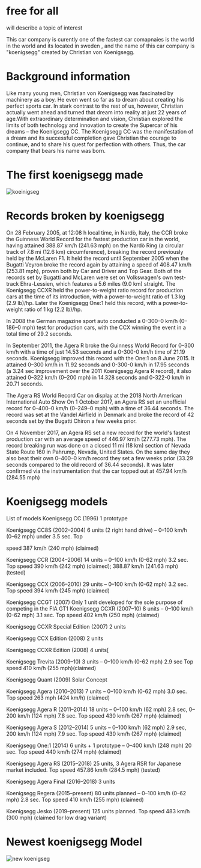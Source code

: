 # free for all
 will describe a topic of interest
 
 This car company is curently one of the fastest car comapnaies is the world in the world  and its located in sweden , and the name of this car company is "koenigsegg" created by  Christian von Koenigsegg.

 # Background information 

 Like many young men, Christian von Koenigsegg was fascinated by machinery as a boy. He even went so far as to dream about creating his perfect sports car. In stark contrast to the rest of us, however, Christian actually went ahead and turned that dream into reality  at just 22 years of age.With extraordinary determination and vision, Christian explored the limits of both technology and innovation to create the Supercar of his dreams – the Koenigsegg CC. The Koenigsegg CC was the manifestation of a dream and its successful completion gave Christian the courage to continue, and to share his quest for perfection with others. Thus, the car company that bears his name was born.

# The first koenigsegg made 

![koeinigseg](https://upload.wikimedia.org/wikipedia/commons/0/0b/1996-koenigsegg-cc-prototype_100529345_l.jpg)

# Records broken by koenigsegg 

On 28 February 2005, at 12:08 h local time, in Nardò, Italy, the CCR broke the Guinness World Record for the fastest production car in the world, having attained 388.87 km/h (241.63 mph) on the Nardò Ring (a circular track of 7.8 mi (12.6 km) circumference), breaking the record previously held by the McLaren F1. It held the record until September 2005 when the Bugatti Veyron broke the record again by attaining a speed of 408.47 km/h (253.81 mph), proven both by Car and Driver and Top Gear. Both of the records set by Bugatti and McLaren were set on Volkswagen's own test-track Ehra-Lessien, which features a 5.6 miles (9.0 km) straight.
The Koenigsegg CCXR held the power-to-weight ratio record for production cars at the time of its introduction, with a power-to-weight ratio of 1.3 kg (2.9 lb)/hp. Later the Koenigsegg One:1 held this record, with a power-to-weight ratio of 1 kg (2.2 lb)/hp.

In 2008 the German magazine sport auto conducted a 0–300–0 km/h (0–186–0 mph) test for production cars, with the CCX winning the event in a total time of 29.2 seconds.

In September 2011, the Agera R broke the Guinness World Record for 0–300 km/h with a time of just 14.53 seconds and a 0-300-0 km/h time of 21.19 seconds. Koenigsegg improved this record with the One:1 on 8 June 2015. It attained 0–300 km/h in 11.92 seconds and 0-300-0 km/h in 17.95 seconds (a 3.24 sec improvement over the 2011 Koenigsegg Agera R record), it also attained 0–322 km/h (0–200 mph) in 14.328 seconds and 0-322-0 km/h in 20.71 seconds.


The Agera RS World Record Car on display at the 2018 North American International Auto Show
On 1 October 2017, an Agera RS set an unofficial record for 0–400–0 km/h (0–249–0 mph) with a time of 36.44 seconds. The record was set at the Vandel Airfield in Denmark and broke the record of 42 seconds set by the Bugatti Chiron a few weeks prior.

On 4 November 2017, an Agera RS set a new record for the world's fastest production car with an average speed of 446.97 km/h (277.73 mph). The record breaking run was done on a closed 11 mi (18 km) section of Nevada State Route 160 in Pahrump, Nevada, United States. On the same day they also beat their own 0–400–0 km/h record they set a few weeks prior (33.29 seconds compared to the old record of 36.44 seconds). It was later confirmed via the instrumentation that the car topped out at 457.94 km/h (284.55 mph)


# Koenigsegg models

List of models
Koenigsegg CC (1996) 1 prototype


Koenigsegg CC8S (2002–2004) 6 units (2 right hand drive) – 0–100 km/h (0–62 mph) under 3.5 sec. Top 

speed 387 km/h (240 mph) (claimed)


Koenigsegg CCR (2004–2006) 14 units – 0–100 km/h (0-62 mph) 3.2 sec. Top speed 390 km/h (242 mph) (claimed); 388.87 km/h (241.63 mph) (tested)


Koenigsegg CCX (2006–2010) 29 units – 0–100 km/h (0-62 mph) 3.2 sec. Top speed 394 km/h (245 mph) (claimed)


Koenigsegg CCGT (2007) Only 1 unit developed for the sole purpose of competing in the FIA GT1
Koenigsegg CCXR (2007–10) 8 units – 0–100 km/h (0-62 mph) 3.1 sec. Top speed 402 km/h (250 mph) (claimed)


Koenigsegg CCXR Special Edition (2007) 2 units


Koenigsegg CCX Edition (2008) 2 units


Koenigsegg CCXR Edition (2008) 4 units[


Koenigsegg Trevita (2009–10) 3 units – 0–100 km/h (0-62 mph) 2.9 sec Top speed 410 km/h (255 mph)(claimed)


Koenigsegg Quant (2009) Solar Concept


Koenigsegg Agera (2010–2013) 7 units – 0–100 km/h (0-62 mph) 3.0 sec. Top speed 263 mph (424 km/h) (claimed)


Koenigsegg Agera R (2011–2014) 18 units – 0–100 km/h (62 mph) 2.8 sec, 0–200 km/h (124 mph) 7.8 sec. Top speed 430 km/h (267 mph) (claimed)


Koenigsegg Agera S (2012–2014) 5 units – 0–100 km/h (62 mph) 2.9 sec, 200 km/h (124 mph) 7.9 sec. Top speed 430 km/h (267 mph) (claimed)


Koenigsegg One:1 (2014) 6 units + 1 prototype – 0–400 km/h (248 mph) 20 sec. Top speed 440 km/h (274 mph) (claimed)


Koenigsegg Agera RS (2015–2018) 25 units, 3 Agera RSR for Japanese market included. Top speed 457.86 km/h (284.5 mph) (tested)


Koenigsegg Agera Final (2016–2018) 3 units


Koenigsegg Regera (2015–present) 80 units planned – 0–100 km/h (0–62 mph) 2.8 sec. Top speed 410 km/h (255 mph) (claimed)


Koenigsegg Jesko (2019–present) 125 units planned. Top speed 483 km/h (300 mph) (claimed for low drag variant)

# Newest koenigsegg Model
![ new koenigseg](https://static.wixstatic.com/media/b36761_ce754d7bb65749bead79003f6e583f1e~mv2_d_4032_3024_s_4_2.jpg/v1/fill/w_1600,h_1200,al_c,q_90/file.jpg)
